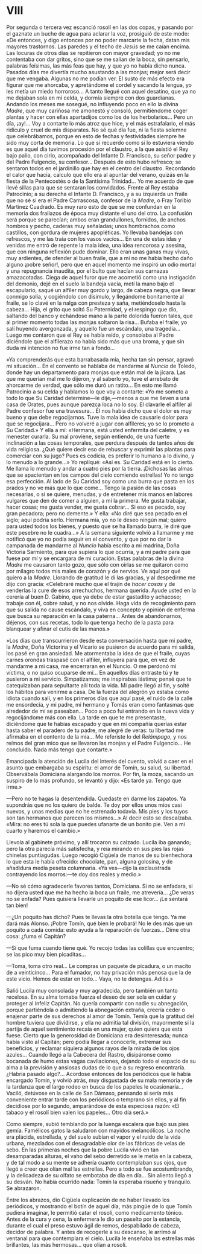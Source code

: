 # VIII

Por segunda o tercera vez escanció rosolí en las dos copas, y pasando por el
gaznate un buche de agua para aclarar la voz, prosiguió de este modo: «De
entonces, y digo entonces por no poder marcarte la fecha, datan mis mayores
trastornos. Las paredes y el techo de *Jesús* se me caían encima. Las locuras
de otros días se repitieron con mayor gravedad; yo no me contentaba con dar
gritos, sino que se me salían de la boca, sin pensarlo, palabras feísimas, las
más feas que hay, y que yo no había dicho nunca. Pasados días me divertía mucho
asustando a las monjas; mejor será decir que me vengaba. Algunas no me podían
ver. El susto de más efecto era figurar que me ahorcaba, y apretándome el
cordel y sacando la lengua, yo les metía un miedo horroroso... A tanto llegué
con aquel desatino, que ya no me dejaban sola en mi celda, y dormía siempre con
dos guardianas. Andando los meses me sosegué, no influyendo poco en ello la
divina *Madre*, que muy cariñosa me amonestó y consoló, permitiéndome coger
plantas y hacer con ellas apartadijos como los de los herbolarios... Pero un
día, ¡ay!... Voy a contarte lo más atroz que hice, y el más estrafalario, el
más ridículo y cruel de mis disparates. No sé qué día fue, ni la fiesta solemne
que celebrábamos, porque en esto de fechas y festividades siempre he sido muy
corta de memoria. Lo que sí recuerdo como si lo estuviera viendo es que aquel
día tuvimos procesión por el claustro, a la que asistió el Rey bajo palio, con
cirio, acompañado del Infante D. Francisco, su señor padre y del Padre
Fulgencio, su confesor... Después de esto hubo refresco; se sentaron todos en
el jardinillo que hay en el centro del claustro. Recordando el calor que hacía,
calculo que ello era al apuntar del verano, quizás en la fiesta de la
Pentecostés o de la Santísima Trinidad... Yo me acuerdo de que llevé sillas
para que se sentaran los convidados. Frente al Rey estaba Patrocinio; a su
derecha el Infante D. Francisco, y a su izquierda un fraile que no sé si era el
Padre Carrascosa, confesor de la *Madre*, o Fray Toribio Martínez Cuadrado. Es
muy raro esto de que se me confundan en la memoria dos frailazos de época muy
distante el uno del otro. La confusión será porque se parecían; ambos eran
grandullones, fornidos, de anchos hombros y pecho, caderas muy señaladas; unos
hombrachos como castillos, con gordura de mujeres apopléticas. Yo llevaba
bandejas con refrescos, y me las traía con los vasos vacíos... En una de estas
idas y venidas me entró de repente la mala idea, una idea rencorosa y asesina,
que con ninguna reflexión pude dominar. Ello eran unas ganas muy vivas, muy
ardientes, de ofender al buen fraile, que a mí no me había hecho daño alguno
¡pobre señor!, pero que en aquel momento me inspiró un odio mortal y una
repugnancia inaudita, por el bulto que hacían sus carnazas amazacotadas. Ciega
de aquel furor que me acometió como una instigación del demonio, dejé en el
suelo la bandeja vacía, metí la mano bajo el escapulario, saqué un alfiler muy
gordo y largo, de cabeza negra, que llevar conmigo solía, y cogiéndolo con
disimulo, y llegándome bonitamente al fraile, se lo clavé en la nalga con
presteza y saña, metiéndoselo hasta la cabeza... Hija, el grito que soltó Su
Paternidad, y el respingo que dio, saltando del banco y echándose mano a la
parte dolorida fueron tales, que al primer momento todas las monjas soltaron la
risa... Bufaba el fraile; yo salí huyendo avergonzada, y aquello fue un
escándalo, una tragedia... Luego me contaron que el Rey se había reído,
y consolaba al Padre diciéndole que el alfilerazo no había sido más que una
broma, y que sin duda mi intención no fue irme tan a fondo...

»Ya comprenderás que esta barrabasada mía, hecha tan sin pensar, agravó mi
situación... En el convento se hablaba de mandarme al *Nuncio* de Toledo, donde
hay un departamento para monjas que están mal de la jícara. Las que me querían
mal me lo dijeron, y al saberlo yo, tuve el arrebato de ahorcarme de verdad,
que sólo me duró un ratito... En esto me llamó Patrocinio a su celda y hablamos
lo que voy a contarte: «Yo me someto a todo lo que Su Caridad determine—le
dije,—menos a que me lleven a una casa de Orates, pues aunque parezca loca no
lo soy. El clavarle el alfiler al Padre confesor fue una travesura... Él nos
había dicho que el dolor es muy bueno y que debe regocijarnos. Tuve la mala
idea de causarle dolor para que se regocijara... Pero no volveré a jugar con
alfileres; yo se lo prometo a Su Caridad.» Y ella a mí: «Hermana, está usted
enfermita del caletre, y es menester curarla. Su mal proviene, según entiendo,
de una fuerte inclinación a las cosas temporales, que perdura después de tantos
años de vida religiosa. ¿Qué quiere decir eso de rebuscar y exprimir las
plantas para comerciar con su jugo? Pues es codicia, es preferir lo humano a lo
divino, y lo menudo a lo grande...» Yo repliqué: «Así es. Su Caridad está en
lo cierto. Me llama lo menudo y andar a cuatro pies por la tierra. ¡Dichosas
las almas que se apacientan en los campos del cielo comiendo estrellas! Yo no
tengo esa perfección. Al lado de Su Caridad soy como una burra que pasta en los
prados y no ve más que lo que come... Tengo la pasión de las cosas necesarias,
o si se quiere, menudas, y de entretener mis manos en labores vulgares que den
de comer a alguien, a mí la primera. Me gusta trabajar, hacer cosas; me gusta
vender, me gusta cobrar... Si eso es pecado, soy gran pecadora; pero no
demente.» Y ella: «No diré que sea pecado en el siglo; aquí podría serlo.
Hermana mía, yo no le deseo ningún mal; quiero para usted todos los bienes,
y puesto que se ha llamado burra, le diré que este pesebre no le cuadra...»
A la semana siguiente volvió a llamarme y me notificó que yo no podía seguir en
el convento, y que por no dar la campanada de mandarme al *Nuncio* había
escrito a mi madrina, Doña Victoria Sarmiento, para que supiera lo que ocurría,
y a mi padre para que fuese por mí y se encargara de mi curación. Estas
palabras de la divina *Madre* me causaron tanto gozo, que sólo con oírlas se me
quitaron como por milagro todos mis males de corazón y de nervios. Ve aquí por
qué quiero a la *Madre*. Llorando de gratitud le di las gracias, y al
despedirme me dijo con gracia: «Celebraré mucho que el trajín de *hacer cosas*
y de venderlas la cure de esos arrechuchos, hermana querida. Ayude usted en la
cerería al buen D. Gabino, que ya debe de estar gastadito y achacoso; trabaje
con él, cobre salud, y no nos olvide. Haga vida de recogimiento para que su
salida no cause escándalo, y viva en concepto y opinión de enferma que busca su
reparación en la casa paterna... Antes de abandonarnos, déjenos, con sus
recetas, todo lo que tenga hecho de la pasta para blanquear y afinar el cutis
de las manos.»

»Los días que transcurrieron desde esta conversación hasta que mi padre, la
*Madre*, Doña Victorina y el Vicario se pusieron de acuerdo para mi salida, los
pasé en gran ansiedad. Me atormentaba la idea de que el fraile, cuyas carnes
orondas traspasé con el alfiler, influyera para que, en vez de mandarme a mi
casa, me encerraran en el Nuncio. O me perdonó mi víctima, o no quiso ocuparse
de mí... En aquellos días entraste tú y te pusieron a mi servicio.
Simpatizamos; me inspirabas lástima; pensé que te catequizaban para sepultarte
allí toda la vida. Mi padre llegó al fin, y solté los hábitos para venirme
a casa. De la fuerza del alegrón yo estaba como idiota cuando salí, y en los
primeros días que aquí pasé, el ruido de la calle me ensordecía, y mi padre, mi
hermano y Tomás eran como fantasmas que alrededor de mí se paseaban... Poco
a poco fui entrando en la nueva vida y regocijándome más con ella. La tarde en
que te me presentaste, diciéndome que te habías escapado y que en mi compañía
querías estar hasta saber el paradero de tu padre, me alegré de veras: tu
libertad me afirmaba en el contento de la mía... Me referiste lo del
*Relámpago*, y nos reímos del gran mico que se llevaron las monjas y el Padre
Fulgencio... He concluido. Nada más tengo que contarte.»

Emancipada la atención de Lucila del interés del cuento, volvió a caer en el
asunto que embargaba su espíritu: el amor de Tomín, su salud, su libertad.
Observábala Domiciana alargando los morros. Por fin, la moza, sacando un
suspiro de lo más profundo, se levantó y dijo: «Es tarde ya. Tengo que irme.»

—Pero no te hagas la desentendida. Quedaste en darme los zapatos. Ya supondrás
que no los quiero de balde. Te doy por ellos unos míos casi nuevos, y unas
medias que no he estrenado todavía. Mis pies y los tuyos son tan hermanos que
parecen los mismos...» Al decir esto se descalzaba. «Mira: no eres tú sola la
que puedes ufanarte de un bonito pie. Ven a mi cuarto y haremos el cambio.»

Llevola al gabinete próximo, y allí trocaron su calzado. Lucila iba ganando;
pero la otra parecía más satisfecha, y reía mirando en sus pies las rojas
chinelas puntiagudas. Luego recogió Cigüela de manos de su bienhechora lo que
esta le había ofrecido: chocolate, pan, alguna golosina, y de añadidura media
peseta columnaria. «Ya ves—dijo la exclaustrada contrayendo los morros:—te doy
dos reales y medio.»

—No sé cómo agradecerle favores tantos, Domiciana. Si no se enfadara, si no
dijera usted que me ha hecho la boca un fraile, me atrevería... ¿De veras no se
enfada? Pues quisiera llevarle un poquito de ese licor... ¡Le sentará tan bien!

—¿Un poquito has dicho? Pues te llevas la otra botella que tengo. Ya me dará
más Alonso. ¡Pobre Tomín, qué bien le probará! No le des más que un
poquito a cada comida: esto ayuda a la reparación de fuerzas... Dime otra
cosa: ¿fuma el Capitán?

—Sí que fuma cuando tiene qué. Yo recojo todas las colillas que encuentro; se
las pico muy bien picaditas...

—Toma, toma otro real... Le compras un paquete de picadura, o un macito de
a veinticinco... Para el fumador, no hay privación más penosa que la de este
vicio. Hemos de estar en todo... Vaya, no te detengas. Adiós.»

Salió Lucila muy consolada y muy agradecida, pero también un tanto recelosa. En
su alma tomaba fuerza el deseo de ser sola en cuidar y proteger al infeliz
Capitán. No quería compartir con nadie su abnegación, porque partiéndola
o admitiendo la abnegación extraña, creería ceder o enajenar parte de sus
derechos al amor de Tomín. Temía que la gratitud del hombre tuviera que
dividirse, y ella no admitía tal división, mayormente si la partija de aquel
sentimiento recaía en una mujer, quien quiera que esta fuese. Cierto que la
generosidad de Domiciana era desinteresada; nunca había visto al Capitán; pero
podía llegar a conocerle, extremar sus beneficios, y reclamar siquiera algunos
rayos de la mirada de los ojos azules... Cuando llegó a la Cabecera del Rastro,
disipáronse como bocanada de humo estas vagas cavilaciones, dejando todo el
espacio de su alma a la previsión y ansiosas dudas de lo que a su regreso
encontraría. ¿Habría pasado algo?... Acordose entonces de los periódicos que le
había encargado Tomín, y volvió atrás, muy disgustada de su mala memoria y de
la tardanza que el largo rodeo en busca de los papeles le ocasionaría...
Vaciló, detúvose en la calle de San Dámaso, pensando si sería más conveniente
entrar tarde con los periódicos o temprano sin ellos, y al fin decidiose por lo
segundo, amparándose de esta especiosa razón: «El tabaco y el rosolí bien valen
los papeles... Otro día será.»

Como siempre, subió temblando por la luenga escalera que bajo sus pies gemía.
Famélicos gatos la saludaron con mayidos melancólicos. La noche era plácida,
estrellada, y del suelo subían el vapor y el ruido de la vida urbana, mezclados
con el desagradable olor de las fábricas de velas de sebo. En las primeras
noches que la pobre Lucila vivió en tan desamparadas alturas, el vaho del sebo
derretido se le metía en la cabeza, y de tal modo a su mente se adhería cuanto
contemplaban sus ojos, que llegó a creer que olían mal las estrellas. Pero
a todo se fue acostumbrando, y la delicadeza de su olfato se embotaba de día en
día... Sin aliento llegó a su desván. No había ocurrido nada: Tomín la esperaba
risueño y tranquilo. Se abrazaron.

Entre los abrazos, dio Cigüela explicación de no haber llevado los periódicos,
y mostrando el botín de aquel día, más pingüe de lo que Tomín pudiera imaginar,
le permitió catar el rosolí, como medicamento tónico. Antes de la cura y cena,
la enfermera le dio un paseíto por la estancia, durante el cual el preso estuvo
ágil de remos, despabilado de cabeza, decidor de palabra. Y antes de recogerle
a su descanso, le arrimó al ventanal para que contemplara el cielo. Lucila le
enseñaba las estrellas más brillantes, las más hermosas... que olían a rosolí.
